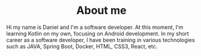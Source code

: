 <h1 align="center"> About me </h1>
Hi my name is Daniel and I'm a software developer.
At this moment, I'm learning Kotlin on my own, focusing on Android development.
In my short career as a software developer, I have been training in various technologies such as JAVA, Spring Boot, Docker, HTML, CSS3, React, etc.
